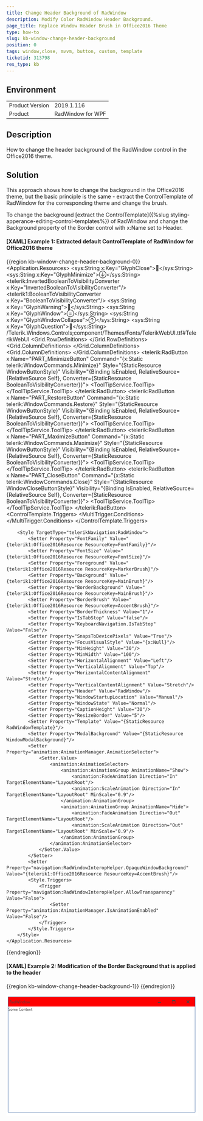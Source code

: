 ```yaml
---
title: Change Header Background of RadWindow
description: Modify Color RadWindow Header Background.
page_title: Replace Window Header Brush in Office2016 Theme
type: how-to
slug: kb-window-change-header-background
position: 0
tags: window,close, mvvm, button, custom, template
ticketid: 313798
res_type: kb
---
```


## Environment
<table>
	<tr>
		<td>Product Version</td>
		<td>2019.1.116</td>
	</tr>
	<tr>
		<td>Product</td>
		<td>RadWindow for WPF</td>
	</tr>
</table>

## Description

How to change the header background of the RadWindow control in the Office2016 theme.

## Solution

This approach shows how to change the background in the Office2016 theme, but the basic principle is the same - extract the ControlTemplate of RadWindow for the corresponding theme and change the brush.

To change the background [extract the ControlTemplate]({%slug styling-apperance-editing-control-templates%}) of RadWindow and change the Background property of the Border control with x:Name set to Header.

#### __[XAML] Example 1: Extracted default ControlTemplate of RadWindow for Office2016 theme__ 
{{region kb-window-change-header-background-0}}
	<Application.Resources>
		<SolidColorBrush x:Key="WindowModalBackground" Color="#FFCCE4FC"/>
		<sys:String x:Key="GlyphClose"></sys:String>
		<sys:String x:Key="GlyphMinimize"></sys:String>
		<telerik:InvertedBooleanToVisibilityConverter x:Key="InvertedBooleanToVisibilityConverter"/>
		<telerik1:BooleanToVisibilityConverter x:Key="BooleanToVisibilityConverter"/>
		<sys:String x:Key="GlyphWarning"></sys:String>
		<sys:String x:Key="GlyphWindow"></sys:String>
		<sys:String x:Key="GlyphWindowCollapse"></sys:String>
		<sys:String x:Key="GlyphQuestion"></sys:String>
		<FontFamily x:Key="TelerikWebUI">/Telerik.Windows.Controls;component/Themes/Fonts/TelerikWebUI.ttf#TelerikWebUI</FontFamily>
		<DataTemplate x:Key="AlertIconTemplate">
			<TextBlock
					FontSize="64"
					FontFamily="{StaticResource TelerikWebUI}"
					Foreground="{telerik1:Office2016Resource ResourceKey=IconBrush}"
					telerik:GlyphAdorner.ShowGlyphInDesignTime="True"
					FontWeight="Normal"
					FontStyle="Normal">
				<Run Text="{StaticResource GlyphWarning}"/>
			</TextBlock>
		</DataTemplate>
		<DataTemplate x:Key="ConfirmIconTemplate">
			<TextBlock
					FontSize="64"
					FontFamily="{StaticResource TelerikWebUI}"
					Foreground="{telerik1:Office2016Resource ResourceKey=IconBrush}"
					telerik:GlyphAdorner.ShowGlyphInDesignTime="True"
					FontWeight="Normal"
					FontStyle="Normal">
				<Run Text="{StaticResource GlyphQuestion}"/>
			</TextBlock>
		</DataTemplate>
		<Style x:Key="WindowButtonStyle" TargetType="telerik:RadButton">
			<Setter Property="Foreground" Value="{telerik1:Office2016Resource ResourceKey=IconBrush}"/>
			<Setter Property="Height" Value="30"/>
			<Setter Property="Width" Value="45"/>
			<Setter Property="VerticalAlignment" Value="Center"/>
			<Setter Property="VerticalContentAlignment" Value="Bottom"/>
			<Setter Property="IsTabStop" Value="False"/>
			<Setter Property="FocusVisualStyle" Value="{x:Null}"/>
			<Setter Property="UseLayoutRounding" Value="True"/>
			<Setter Property="Template">
				<Setter.Value>
					<ControlTemplate TargetType="telerik:RadButton">
						<Grid>
							<Border x:Name="BorderVisual" Background="Transparent" CornerRadius="{telerik1:Office2016Resource ResourceKey=CornerRadius}"/>
							<ContentPresenter x:Name="Content" Margin="{TemplateBinding Padding}"/>
						</Grid>
						<ControlTemplate.Triggers>
							<Trigger Property="IsMouseOver" Value="True">
								<Setter TargetName="BorderVisual" Property="Background" Value="{telerik1:Office2016Resource ResourceKey=MouseOverBrush}"/>
							</Trigger>
							<Trigger Property="IsPressed" Value="True">
								<Setter TargetName="BorderVisual" Property="Background" Value="{telerik1:Office2016Resource ResourceKey=PressedBrush}"/>
							</Trigger>
							<Trigger Property="IsEnabled" Value="False">
								<Setter TargetName="Content" Property="Opacity" Value="{telerik1:Office2016Resource ResourceKey=DisabledOpacity}"/>
							</Trigger>
						</ControlTemplate.Triggers>
					</ControlTemplate>
				</Setter.Value>
			</Setter>
		</Style>
		<Style x:Key="WindowCloseButtonStyle" TargetType="telerik:RadButton">
			<Setter Property="Foreground" Value="{telerik1:Office2016Resource ResourceKey=IconBrush}"/>
			<Setter Property="Height" Value="30"/>
			<Setter Property="Width" Value="45"/>
			<Setter Property="VerticalAlignment" Value="Center"/>
			<Setter Property="VerticalContentAlignment" Value="Bottom"/>
			<Setter Property="IsTabStop" Value="False"/>
			<Setter Property="FocusVisualStyle" Value="{x:Null}"/>
			<Setter Property="UseLayoutRounding" Value="True"/>
			<Setter Property="Template">
				<Setter.Value>
					<ControlTemplate TargetType="telerik:RadButton">
						<Grid>
							<Border x:Name="BorderVisual" Background="Transparent" CornerRadius="{telerik1:Office2016Resource ResourceKey=CornerRadius}"/>
							<Border x:Name="PressedVisual"
									Background="{telerik1:Office2016Resource ResourceKey=MainBrush}"
									CornerRadius="{telerik1:Office2016Resource ResourceKey=CornerRadius}"
									Opacity="0"/>
							<ContentPresenter x:Name="Content" Margin="{TemplateBinding Padding}"/>
						</Grid>
						<ControlTemplate.Triggers>
							<Trigger Property="IsMouseOver" Value="True">
								<Setter TargetName="BorderVisual" Property="Background" Value="{telerik1:Office2016Resource ResourceKey=ValidationBrush}"/>
								<Setter Property="Foreground" Value="{telerik1:Office2016Resource ResourceKey=MarkerInvertedBrush}"/>
							</Trigger>
							<Trigger Property="IsPressed" Value="True">
								<Setter TargetName="BorderVisual" Property="Background" Value="{telerik1:Office2016Resource ResourceKey=ValidationBrush}"/>
								<Setter TargetName="PressedVisual" Property="Opacity" Value="0.5"/>
								<Setter Property="Foreground" Value="{telerik1:Office2016Resource ResourceKey=MarkerInvertedBrush}"/>
							</Trigger>
							<Trigger Property="IsEnabled" Value="False">
								<Setter TargetName="Content" Property="Opacity" Value="{telerik1:Office2016Resource ResourceKey=DisabledOpacity}"/>
							</Trigger>
						</ControlTemplate.Triggers>
					</ControlTemplate>
				</Setter.Value>
			</Setter>
		</Style>
		<ControlTemplate x:Key="RadWindowTemplate" TargetType="telerikNavigation:RadWindow">
			<Grid x:Name="LayoutRoot">
				<Border x:Name="WindowOuterBorder"
						Grid.RowSpan="2"
						BorderBrush="{TemplateBinding BorderBrush}"
						BorderThickness="{TemplateBinding BorderThickness}"
						Background="{TemplateBinding Background}"
						CornerRadius="{telerik1:Office2016Resource ResourceKey=CornerRadius}">
					<AdornerDecorator>
						<Grid>
							<Grid.RowDefinitions>
								<RowDefinition Height="Auto" MinHeight="30"/>
								<RowDefinition Height="*"/>
							</Grid.RowDefinitions>
							<Border x:Name="Header" Background="{telerik1:Office2016Resource ResourceKey=MainBrush}" CornerRadius="{telerik1:Office2016Resource ResourceKey=CornerRadiusTop}">
								<Grid>
									<Grid.ColumnDefinitions>
										<ColumnDefinition Width="*"/>
										<ColumnDefinition Width="Auto"/>
									</Grid.ColumnDefinitions>
									<Grid Grid.Column="0">
										<Grid.ColumnDefinitions>
											<ColumnDefinition Width="Auto"/>
											<ColumnDefinition Width="*"/>
										</Grid.ColumnDefinitions>
										<ContentPresenter x:Name="IconContent"
												Grid.Column="0"
												HorizontalAlignment="Left"
												VerticalAlignment="Center"
												Content="{TemplateBinding Icon}"
												ContentTemplate="{TemplateBinding IconTemplate}"
												Margin="4 2 0 2"/>
										<ContentControl x:Name="HeaderContent"
												Grid.Column="1"
												Margin="4 0"
												IsTabStop="False"
												HorizontalAlignment="Stretch"
												VerticalAlignment="Center"
												HorizontalContentAlignment="Stretch"
												Content="{TemplateBinding Header}"
												ContentTemplate="{TemplateBinding HeaderTemplate}"
												SnapsToDevicePixels="True"
												ContentTemplateSelector="{TemplateBinding HeaderTemplateSelector}"
												FontSize="{TemplateBinding FontSize}"
												FontFamily="{TemplateBinding FontFamily}"/>
									</Grid>
									<Border x:Name="PART_HeaderButtonsBorder" Grid.Column="1">
										<StackPanel x:Name="HeaderButtons" Grid.Column="1" Orientation="Horizontal">
											<telerik:RadButton x:Name="PART_MinimizeButton"
													Command="{x:Static telerik:WindowCommands.Minimize}"
													Style="{StaticResource WindowButtonStyle}"
													Visibility="{Binding IsEnabled, RelativeSource={RelativeSource Self}, Converter={StaticResource BooleanToVisibilityConverter}}">
												<ToolTipService.ToolTip>
													<ToolTip telerik:LocalizationManager.ResourceKey="Minimize"/>
												</ToolTipService.ToolTip>
												<TextBlock
														telerik:GlyphAdorner.ShowGlyphInDesignTime="True"
														FontSize="16"
														FontFamily="{StaticResource TelerikWebUI}"
														Foreground="{Binding Foreground, RelativeSource={RelativeSource AncestorType={x:Type telerik:RadButton}}}"
														VerticalAlignment="Center"
														HorizontalAlignment="Center"
														FontWeight="Normal"
														FontStyle="Normal">
													<Run Text="{StaticResource GlyphMinimize}"/>
												</TextBlock>
											</telerik:RadButton>
											<telerik:RadButton x:Name="PART_RestoreButton"
													Command="{x:Static telerik:WindowCommands.Restore}"
													Style="{StaticResource WindowButtonStyle}"
													Visibility="{Binding IsEnabled, RelativeSource={RelativeSource Self}, Converter={StaticResource BooleanToVisibilityConverter}}">
												<ToolTipService.ToolTip>
													<ToolTip telerik:LocalizationManager.ResourceKey="Restore"/>
												</ToolTipService.ToolTip>
												<TextBlock
														telerik:GlyphAdorner.ShowGlyphInDesignTime="True"
														FontSize="16"
														FontFamily="{StaticResource TelerikWebUI}"
														Foreground="{Binding Foreground, RelativeSource={RelativeSource AncestorType={x:Type telerik:RadButton}}}"
														VerticalAlignment="Center"
														HorizontalAlignment="Center"
														FontWeight="Normal"
														FontStyle="Normal">
													<Run Text="{StaticResource GlyphWindowCollapse}"/>
												</TextBlock>
											</telerik:RadButton>
											<telerik:RadButton x:Name="PART_MaximizeButton"
													Command="{x:Static telerik:WindowCommands.Maximize}"
													Style="{StaticResource WindowButtonStyle}"
													Visibility="{Binding IsEnabled, RelativeSource={RelativeSource Self}, Converter={StaticResource BooleanToVisibilityConverter}}">
												<ToolTipService.ToolTip>
													<ToolTip telerik:LocalizationManager.ResourceKey="Maximize"/>
												</ToolTipService.ToolTip>
												<TextBlock
														telerik:GlyphAdorner.ShowGlyphInDesignTime="True"
														FontSize="16"
														FontFamily="{StaticResource TelerikWebUI}"
														Foreground="{Binding Foreground, RelativeSource={RelativeSource AncestorType={x:Type telerik:RadButton}}}"
														VerticalAlignment="Center"
														HorizontalAlignment="Center"
														FontWeight="Normal"
														FontStyle="Normal">
													<Run Text="{StaticResource GlyphWindow}"/>
												</TextBlock>
											</telerik:RadButton>
											<telerik:RadButton x:Name="PART_CloseButton"
													Command="{x:Static telerik:WindowCommands.Close}"
													Style="{StaticResource WindowCloseButtonStyle}"
													Visibility="{Binding IsEnabled, RelativeSource={RelativeSource Self}, Converter={StaticResource BooleanToVisibilityConverter}}">
												<ToolTipService.ToolTip>
													<ToolTip telerik:LocalizationManager.ResourceKey="Close"/>
												</ToolTipService.ToolTip>
												<TextBlock
														telerik:GlyphAdorner.ShowGlyphInDesignTime="True"
														FontSize="16"
														FontFamily="{StaticResource TelerikWebUI}"
														Foreground="{Binding Foreground, RelativeSource={RelativeSource AncestorType={x:Type telerik:RadButton}}}"
														VerticalAlignment="Center"
														HorizontalAlignment="Center"
														FontWeight="Normal"
														FontStyle="Normal">
													<Run Text="{StaticResource GlyphClose}"/>
												</TextBlock>
											</telerik:RadButton>
										</StackPanel>
									</Border>
								</Grid>
							</Border>
							<ContentPresenter x:Name="ContentElement" Grid.Row="1" Margin="{TemplateBinding Padding}" Content="{TemplateBinding Content}" ContentTemplate="{TemplateBinding ContentTemplate}"/>
						</Grid>
					</AdornerDecorator>
				</Border>
			</Grid>
			<ControlTemplate.Triggers>
				<Trigger Property="IsInActiveState" Value="False">
					<Setter Property="BorderBrush" Value="{telerik1:Office2016Resource ResourceKey=BasicBrush}"/>
					<Setter TargetName="HeaderContent" Property="Opacity" Value="0.7"/>
					<Setter TargetName="PART_HeaderButtonsBorder" Property="Opacity" Value="0.7"/>
				</Trigger>
				<Trigger Property="WindowState" Value="Maximized">
					<Setter TargetName="WindowOuterBorder" Property="BorderThickness" Value="0"/>
					<Setter TargetName="HeaderButtons" Property="Margin" Value="0"/>
				</Trigger>
				<Trigger Property="WindowState" Value="Minimized">
					<Setter TargetName="HeaderButtons" Property="Margin" Value="0"/>
					<Setter TargetName="LayoutRoot" Property="HorizontalAlignment" Value="Left"/>
					<Setter TargetName="LayoutRoot" Property="VerticalAlignment" Value="Top"/>
					<Setter TargetName="PART_MinimizeButton" Property="Width" Value="30"/>
					<Setter TargetName="PART_RestoreButton" Property="Width" Value="30"/>
					<Setter TargetName="PART_MaximizeButton" Property="Width" Value="30"/>
					<Setter TargetName="PART_CloseButton" Property="Width" Value="30"/>
				</Trigger>
				<MultiTrigger>
					<MultiTrigger.Conditions>
						<Condition Property="Content" SourceName="IconContent" Value="{x:Null}"/>
						<Condition Property="ContentTemplate" SourceName="IconContent" Value="{x:Null}"/>
					</MultiTrigger.Conditions>
					<Setter TargetName="IconContent" Property="Visibility" Value="Collapsed"/>
				</MultiTrigger>
			</ControlTemplate.Triggers>
		</ControlTemplate>

		<Style TargetType="telerikNavigation:RadWindow">
			<Setter Property="FontFamily" Value="{telerik1:Office2016Resource ResourceKey=FontFamily}"/>
			<Setter Property="FontSize" Value="{telerik1:Office2016Resource ResourceKey=FontSize}"/>
			<Setter Property="Foreground" Value="{telerik1:Office2016Resource ResourceKey=MarkerBrush}"/>
			<Setter Property="Background" Value="{telerik1:Office2016Resource ResourceKey=MainBrush}"/>
			<Setter Property="BorderBackground" Value="{telerik1:Office2016Resource ResourceKey=MainBrush}"/>
			<Setter Property="BorderBrush" Value="{telerik1:Office2016Resource ResourceKey=AccentBrush}"/>
			<Setter Property="BorderThickness" Value="1"/>
			<Setter Property="IsTabStop" Value="false"/>
			<Setter Property="KeyboardNavigation.IsTabStop" Value="False"/>
			<Setter Property="SnapsToDevicePixels" Value="True"/>
			<Setter Property="FocusVisualStyle" Value="{x:Null}"/>
			<Setter Property="MinHeight" Value="30"/>
			<Setter Property="MinWidth" Value="100"/>
			<Setter Property="HorizontalAlignment" Value="Left"/>
			<Setter Property="VerticalAlignment" Value="Top"/>
			<Setter Property="HorizontalContentAlignment" Value="Stretch"/>
			<Setter Property="VerticalContentAlignment" Value="Stretch"/>
			<Setter Property="Header" Value="RadWindow"/>
			<Setter Property="WindowStartupLocation" Value="Manual"/>
			<Setter Property="WindowState" Value="Normal"/>
			<Setter Property="CaptionHeight" Value="30"/>
			<Setter Property="ResizeBorder" Value="5"/>
			<Setter Property="Template" Value="{StaticResource RadWindowTemplate}"/>
			<Setter Property="ModalBackground" Value="{StaticResource WindowModalBackground}"/>
			<Setter Property="animation:AnimationManager.AnimationSelector">
				<Setter.Value>
					<animation:AnimationSelector>
						<animation:AnimationGroup AnimationName="Show">
							<animation:FadeAnimation Direction="In" TargetElementName="LayoutRoot"/>
							<animation:ScaleAnimation Direction="In" TargetElementName="LayoutRoot" MinScale="0.9"/>
						</animation:AnimationGroup>
						<animation:AnimationGroup AnimationName="Hide">
							<animation:FadeAnimation Direction="Out" TargetElementName="LayoutRoot"/>
							<animation:ScaleAnimation Direction="Out" TargetElementName="LayoutRoot" MinScale="0.9"/>
						</animation:AnimationGroup>
					</animation:AnimationSelector>
				</Setter.Value>
			</Setter>
			<Setter Property="navigation:RadWindowInteropHelper.OpaqueWindowBackground" Value="{telerik1:Office2016Resource ResourceKey=AccentBrush}"/>
			<Style.Triggers>
				<Trigger Property="navigation:RadWindowInteropHelper.AllowTransparency" Value="False">
					<Setter Property="animation:AnimationManager.IsAnimationEnabled" Value="False"/>
				</Trigger>
			</Style.Triggers>
		</Style>
	</Application.Resources>
{{endregion}}

#### __[XAML] Example 2: Modification of the Border Background that is applied to the header__ 
{{region kb-window-change-header-background-1}}
	<!-- other XAML -->
	<Border x:Name="Header" Background="Red" CornerRadius="{telerik1:Office2016Resource ResourceKey=CornerRadiusTop}">
	<!-- other XAML -->
{{endregion}}

![WPF ](images/kb-window-change-header-background-0.png)